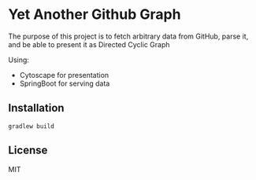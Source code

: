# Yet Another Github Graph

The purpose of this project is to fetch arbitrary data from GitHub, parse it, and be able to present it as Directed Cyclic Graph

Using:
* Cytoscape for presentation
* SpringBoot for serving data


## Installation

```
gradlew build
```

## License
MIT

